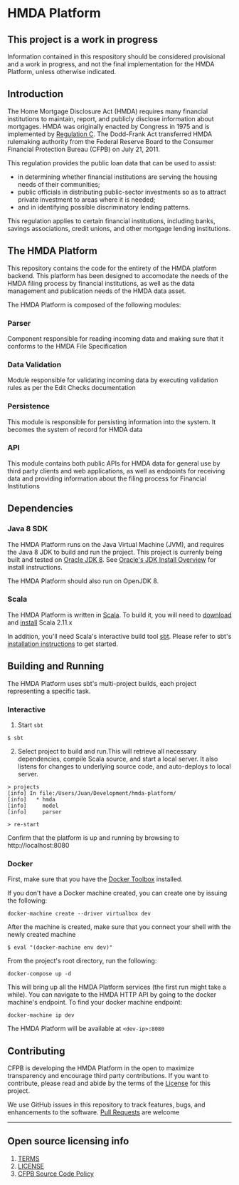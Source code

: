 
# HMDA Platform

## This project is a work in progress

Information contained in this respository should be considered provisional and a work in progress, and not the final implementation for the HMDA Platform, unless otherwise indicated. 

## Introduction

The Home Mortgage Disclosure Act (HMDA) requires many financial institutions to maintain, report, and publicly disclose information about mortgages. HMDA was originally enacted by Congress in 1975 and is implemented by [Regulation C](https://www.gpo.gov/fdsys/pkg/CFR-2012-title12-vol8/xml/CFR-2012-title12-vol8-part1003.xml). The Dodd-Frank Act transferred HMDA rulemaking authority from the Federal Reserve Board to the Consumer Financial Protection Bureau (CFPB) on July 21, 2011.

This regulation provides the public loan data that can be used to assist:
* in determining whether financial institutions are serving the housing needs of their communities;
* public officials in distributing public-sector investments so as to attract private investment to areas where it is needed;
* and in identifying possible discriminatory lending patterns.

This regulation applies to certain financial institutions, including banks, savings associations, credit unions, and other mortgage lending institutions.

## The HMDA Platform

This repository contains the code for the entirety of the HMDA platform backend. This platform has been designed to accomodate the needs of the HMDA filing process by financial institutions, as well as the data management and publication needs of the HMDA data asset. 

The HMDA Platform is composed of the following modules: 

### Parser

Component responsible for reading incoming data and making sure that it conforms to the HMDA File Specification

### Data Validation

Module responsible for validating incoming data by executing validation rules as per the Edit Checks documentation

### Persistence

This module is responsible for persisting information into the system. It becomes the system of record for HMDA data

### API

This module contains both public APIs for HMDA data for general use by third party clients and web applications, as well as endpoints for receiving data and providing information about the filing process for Financial Institutions


## Dependencies

### Java 8 SDK

The HMDA Platform runs on the Java Virtual Machine (JVM), and requires the Java 8 JDK to build and run the project. This project is currenly being built and tested on [Oracle JDK 8](http://www.oracle.com/technetwork/java/javase/downloads/jdk8-downloads-2133151.html). See [Oracle's JDK Install Overview](http://docs.oracle.com/javase/8/docs/technotes/guides/install/install_overview.html) for install instructions.

The HMDA Platform should also run on OpenJDK 8.

### Scala

The HMDA Platform is written in [Scala](http://www.scala-lang.org/). To build it, you will need to [download](http://www.scala-lang.org/download/) and [install](http://www.scala-lang.org/download/install.html) Scala 2.11.x

In addition, you'll need Scala's interactive build tool [sbt](http://www.scala-sbt.org/0.13/tutorial/index.html). Please refer to sbt's [installation instructions](http://www.scala-sbt.org/0.13/tutorial/Setup.html) to get started.


## Building and Running

The HMDA Platform uses sbt's multi-project builds, each project representing a specific task.

### Interactive

1. Start `sbt`

```shell
$ sbt
```

2. Select project to build and run.This will retrieve all necessary dependencies, compile Scala source, and start a local server. It also listens for changes to underlying source code, and auto-deploys to local server.

```shell
> projects
[info] In file:/Users/Juan/Development/hmda-platform/
[info] 	 * hmda
[info] 	   model
[info] 	   parser

> re-start
```

Confirm that the platform is up and running by browsing to http://localhost:8080


### Docker

First, make sure that you have the [Docker Toolbox](https://www.docker.com/docker-toolbox) installed.

If you don't have a Docker machine created, you can create one by issuing the following:

```shell
docker-machine create --driver virtualbox dev
```

After the machine is created, make sure that you connect your shell with the newly created machine

```shell
$ eval "(docker-machine env dev)"
```

From the project's root directory, run the following:

```shell
docker-compose up -d
```

This will bring up all the HMDA Platform services (the first run might take a while). You can navigate to the HMDA HTTP API by
going to the docker machine's endpoint. To find your docker machine endpoint:

```shell
docker-machine ip dev
```

The HMDA Platform will be available at `<dev-ip>:8080`


## Contributing

CFPB is developing the HMDA Platform in the open to maximize transparency and encourage third party contributions. If you want to contribute, please read and abide by the terms of the [License](LICENSE) for this project.

We use GitHub issues in this repository to track features, bugs, and enhancements to the software. [Pull Requests](https://help.github.com/articles/using-pull-requests/) are welcome



----

## Open source licensing info
1. [TERMS](TERMS.md)
2. [LICENSE](LICENSE)
3. [CFPB Source Code Policy](https://github.com/cfpb/source-code-policy/)

